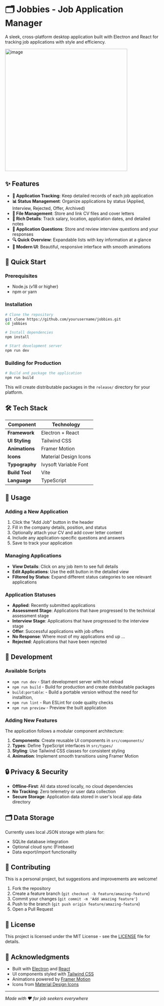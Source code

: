 # 🗂 Jobbies - Job Application Manager

A sleek, cross-platform desktop application built with Electron and React for tracking job applications with style and efficiency.

<img width="400" alt="image" src="https://github.com/user-attachments/assets/31622649-0112-4d32-8315-2351ee625404" />

## ✨ Features

- **📝 Application Tracking**: Keep detailed records of each job application
- **📊 Status Management**: Organize applications by status (Applied, Interview, Rejected, Offer, Archived)
- **📎 File Management**: Store and link CV files and cover letters
- **💼 Rich Details**: Track salary, location, application dates, and detailed notes
- **🎯 Application Questions**: Store and review interview questions and your responses
- **🔍 Quick Overview**: Expandable lists with key information at a glance
- **🎨 Modern UI**: Beautiful, responsive interface with smooth animations

## 🚀 Quick Start

### Prerequisites

- Node.js (v18 or higher)
- npm or yarn

### Installation

```bash
# Clone the repository
git clone https://github.com/yourusername/jobbies.git
cd jobbies

# Install dependencies
npm install

# Start development server
npm run dev
```

### Building for Production

```bash
# Build and package the application
npm run build
```

This will create distributable packages in the `release/` directory for your platform.

## 🛠 Tech Stack

| Component | Technology |
|-----------|------------|
| **Framework** | Electron + React |
| **UI Styling** | Tailwind CSS |
| **Animations** | Framer Motion |
| **Icons** | Material Design Icons |
| **Typography** | Ivysoft Variable Font |
| **Build Tool** | Vite |
| **Language** | TypeScript |

## 🎯 Usage

### Adding a New Application

1. Click the "Add Job" button in the header
2. Fill in the company details, position, and status
3. Optionally attach your CV and add cover letter content
4. Include any application-specific questions and answers
5. Save to track your application

### Managing Applications

- **View Details**: Click on any job item to see full details
- **Edit Applications**: Use the edit button in the detailed view
- **Filtered by Status**: Expand different status categories to see relevant applications

### Application Statuses

- **Applied**: Recently submitted applications
- **Assessment Stage**: Applications that have progressed to the technical assessment stage
- **Interview Stage**: Applications that have progressed to the interview stage
- **Offer**: Successful applications with job offers
- **No Response**: Where most of my applications end up ...
- **Rejected**: Applications that have been rejected

## 🔧 Development

### Available Scripts

- `npm run dev` - Start development server with hot reload
- `npm run build` - Build for production and create distributable packages
- `build:portable`: - Build a portable version without the need for installtion,
- `npm run lint` - Run ESLint for code quality checks
- `npm run preview` - Preview the built application

### Adding New Features

The application follows a modular component architecture:

1. **Components**: Create reusable UI components in `src/components/`
2. **Types**: Define TypeScript interfaces in `src/types/`
3. **Styling**: Use Tailwind CSS classes for consistent styling
4. **Animation**: Implement smooth transitions using Framer Motion

## 🔒 Privacy & Security

- **Offline-First**: All data stored locally, no cloud dependencies
- **No Tracking**: Zero telemetry or user data collection
- **Secure Storage**: Application data stored in user's local app data directory

## 🗂 Data Storage

Currently uses local JSON storage with plans for:
- SQLite database integration
- Optional cloud sync (Firebase)
- Data export/import functionality

## 🤝 Contributing

This is a personal project, but suggestions and improvements are welcome!

1. Fork the repository
2. Create a feature branch (`git checkout -b feature/amazing-feature`)
3. Commit your changes (`git commit -m 'Add amazing feature'`)
4. Push to the branch (`git push origin feature/amazing-feature`)
5. Open a Pull Request

## 📄 License

This project is licensed under the MIT License - see the [LICENSE](LICENSE) file for details.

## 🙏 Acknowledgments

- Built with [Electron](https://electronjs.org/) and [React](https://reactjs.org/)
- UI components styled with [Tailwind CSS](https://tailwindcss.com/)
- Animations powered by [Framer Motion](https://framer.com/motion/)
- Icons from [Material Design Icons](https://materialdesignicons.com/)

---

*Made with ❤️ for job seekers everywhere*
